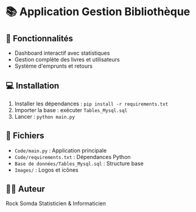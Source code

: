 # 📚 Application Gestion Bibliothèque

## 🚀 Fonctionnalités
- Dashboard interactif avec statistiques
- Gestion complète des livres et utilisateurs
- Système d'emprunts et retours

## 💻 Installation
1. Installer les dépendances : `pip install -r requirements.txt`
2. Importer la base : exécuter `Tables_Mysql.sql`
3. Lancer : `python main.py`

## 📁 Fichiers
- `Code/main.py` : Application principale
- `Code/requirements.txt` : Dépendances Python
- `Base de données/Tables_Mysql.sql` : Structure base
- `Images/` : Logos et icônes

## 👨‍💻 Auteur
Rock Somda Statisticien & Informaticien

